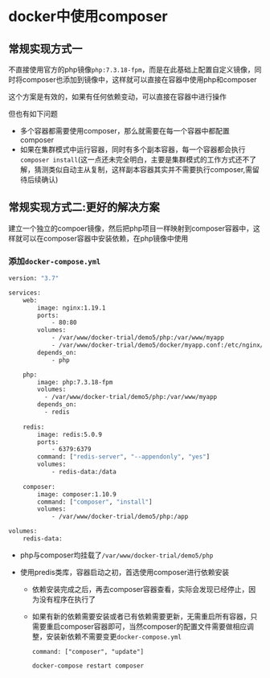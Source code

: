 # docker中使用composer

## 常规实现方式一

不直接使用官方的php镜像`php:7.3.18-fpm`，而是在此基础上配置自定义镜像，同时将composer也添加到镜像中，这样就可以直接在容器中使用php和composer

这个方案是有效的，如果有任何依赖变动，可以直接在容器中进行操作

但也有如下问题

* 多个容器都需要使用composer，那么就需要在每一个容器中都配置composer
* 如果在集群模式中运行容器，同时有多个副本容器，每一个容器都会执行`composer install`(这一点还未完全明白，主要是集群模式的工作方式还不了解，猜测类似自动主从复制，这样副本容器其实并不需要执行composer,需留待后续确认)

## 常规实现方式二:更好的解决方案

建立一个独立的compoer镜像，然后把php项目一样映射到composer容器中，这样就可以在composer容器中安装依赖，在php镜像中使用

### 添加`docker-compose.yml`

```dockerfile
version: "3.7"

services: 
    web: 
        image: nginx:1.19.1
        ports: 
            - 80:80
        volumes: 
            - /var/www/docker-trial/demo5/php:/var/www/myapp
            - /var/www/docker-trial/demo5/docker/myapp.conf:/etc/nginx/conf.d/myapp.conf
        depends_on: 
            - php

    php:
        image: php:7.3.18-fpm
        volumes:
          - /var/www/docker-trial/demo5/php:/var/www/myapp
        depends_on:
          - redis
    
    redis:
        image: redis:5.0.9
        ports:
            - 6379:6379
        command: ["redis-server", "--appendonly", "yes"]
        volumes:
            - redis-data:/data
    
    composer:
        image: composer:1.10.9
        command: ["composer", "install"]
        volumes:
            - /var/www/docker-trial/demo5/php:/app

volumes: 
    redis-data:
```

* php与composer均挂载了`/var/www/docker-trial/demo5/php`

* 使用predis类库，容器启动之初，首选使用composer进行依赖安装

  * 依赖安装完成之后，再去composer容器查看，实际会发现已经停止，因为没有程序在执行了

  * 如果有新的依赖需要安装或者已有依赖需要更新，无需重启所有容器，只需要重启composer容器即可，当然composer的配置文件需要做相应调整，安装新依赖不需要变更`docker-compose.yml`

    ```
    command: ["composer", "update"]
    
    docker-compose restart composer
    ```

    